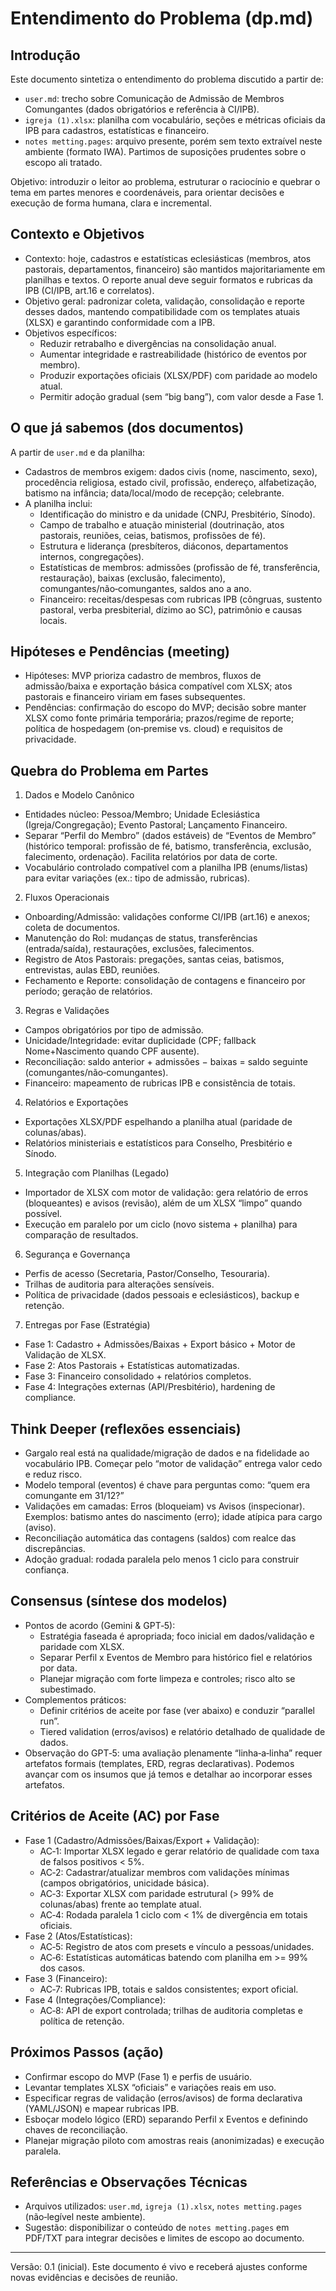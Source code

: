 # Entendimento do Problema (dp.md)

## Introdução
Este documento sintetiza o entendimento do problema discutido a partir de:
- `user.md`: trecho sobre Comunicação de Admissão de Membros Comungantes (dados obrigatórios e referência à CI/IPB).
- `igreja (1).xlsx`: planilha com vocabulário, seções e métricas oficiais da IPB para cadastros, estatísticas e financeiro.
- `notes metting.pages`: arquivo presente, porém sem texto extraível neste ambiente (formato IWA). Partimos de suposições prudentes sobre o escopo ali tratado.

Objetivo: introduzir o leitor ao problema, estruturar o raciocínio e quebrar o tema em partes menores e coordenáveis, para orientar decisões e execução de forma humana, clara e incremental.

## Contexto e Objetivos
- Contexto: hoje, cadastros e estatísticas eclesiásticas (membros, atos pastorais, departamentos, financeiro) são mantidos majoritariamente em planilhas e textos. O reporte anual deve seguir formatos e rubricas da IPB (CI/IPB, art.16 e correlatos).
- Objetivo geral: padronizar coleta, validação, consolidação e reporte desses dados, mantendo compatibilidade com os templates atuais (XLSX) e garantindo conformidade com a IPB.
- Objetivos específicos:
  - Reduzir retrabalho e divergências na consolidação anual.
  - Aumentar integridade e rastreabilidade (histórico de eventos por membro).
  - Produzir exportações oficiais (XLSX/PDF) com paridade ao modelo atual.
  - Permitir adoção gradual (sem “big bang”), com valor desde a Fase 1.

## O que já sabemos (dos documentos)
A partir de `user.md` e da planilha:
- Cadastros de membros exigem: dados civis (nome, nascimento, sexo), procedência religiosa, estado civil, profissão, endereço, alfabetização, batismo na infância; data/local/modo de recepção; celebrante.
- A planilha inclui:
  - Identificação do ministro e da unidade (CNPJ, Presbitério, Sínodo).
  - Campo de trabalho e atuação ministerial (doutrinação, atos pastorais, reuniões, ceias, batismos, profissões de fé).
  - Estrutura e liderança (presbíteros, diáconos, departamentos internos, congregações).
  - Estatísticas de membros: admissões (profissão de fé, transferência, restauração), baixas (exclusão, falecimento), comungantes/não‑comungantes, saldos ano a ano.
  - Financeiro: receitas/despesas com rubricas IPB (côngruas, sustento pastoral, verba presbiterial, dízimo ao SC), patrimônio e causas locais.

## Hipóteses e Pendências (meeting)
- Hipóteses: MVP prioriza cadastro de membros, fluxos de admissão/baixa e exportação básica compatível com XLSX; atos pastorais e financeiro viriam em fases subsequentes.
- Pendências: confirmação do escopo do MVP; decisão sobre manter XLSX como fonte primária temporária; prazos/regime de reporte; política de hospedagem (on‑premise vs. cloud) e requisitos de privacidade.

## Quebra do Problema em Partes
1) Dados e Modelo Canônico
- Entidades núcleo: Pessoa/Membro; Unidade Eclesiástica (Igreja/Congregação); Evento Pastoral; Lançamento Financeiro.
- Separar “Perfil do Membro” (dados estáveis) de “Eventos de Membro” (histórico temporal: profissão de fé, batismo, transferência, exclusão, falecimento, ordenação). Facilita relatórios por data de corte.
- Vocabulário controlado compatível com a planilha IPB (enums/listas) para evitar variações (ex.: tipo de admissão, rubricas).

2) Fluxos Operacionais
- Onboarding/Admissão: validações conforme CI/IPB (art.16) e anexos; coleta de documentos.
- Manutenção do Rol: mudanças de status, transferências (entrada/saída), restaurações, exclusões, falecimentos.
- Registro de Atos Pastorais: pregações, santas ceias, batismos, entrevistas, aulas EBD, reuniões.
- Fechamento e Reporte: consolidação de contagens e financeiro por período; geração de relatórios.

3) Regras e Validações
- Campos obrigatórios por tipo de admissão.
- Unicidade/Integridade: evitar duplicidade (CPF; fallback Nome+Nascimento quando CPF ausente).
- Reconciliação: saldo anterior + admissões − baixas = saldo seguinte (comungantes/não‑comungantes).
- Financeiro: mapeamento de rubricas IPB e consistência de totais.

4) Relatórios e Exportações
- Exportações XLSX/PDF espelhando a planilha atual (paridade de colunas/abas).
- Relatórios ministeriais e estatísticos para Conselho, Presbitério e Sínodo.

5) Integração com Planilhas (Legado)
- Importador de XLSX com motor de validação: gera relatório de erros (bloqueantes) e avisos (revisão), além de um XLSX “limpo” quando possível.
- Execução em paralelo por um ciclo (novo sistema + planilha) para comparação de resultados.

6) Segurança e Governança
- Perfis de acesso (Secretaria, Pastor/Conselho, Tesouraria).
- Trilhas de auditoria para alterações sensíveis.
- Política de privacidade (dados pessoais e eclesiásticos), backup e retenção.

7) Entregas por Fase (Estratégia)
- Fase 1: Cadastro + Admissões/Baixas + Export básico + Motor de Validação de XLSX.
- Fase 2: Atos Pastorais + Estatísticas automatizadas.
- Fase 3: Financeiro consolidado + relatórios completos.
- Fase 4: Integrações externas (API/Presbitério), hardening de compliance.

## Think Deeper (reflexões essenciais)
- Gargalo real está na qualidade/migração de dados e na fidelidade ao vocabulário IPB. Começar pelo “motor de validação” entrega valor cedo e reduz risco.
- Modelo temporal (eventos) é chave para perguntas como: “quem era comungante em 31/12?”
- Validações em camadas: Erros (bloqueiam) vs Avisos (inspecionar). Exemplos: batismo antes do nascimento (erro); idade atípica para cargo (aviso).
- Reconciliação automática das contagens (saldos) com realce das discrepâncias.
- Adoção gradual: rodada paralela pelo menos 1 ciclo para construir confiança.

## Consensus (síntese dos modelos)
- Pontos de acordo (Gemini & GPT‑5):
  - Estratégia faseada é apropriada; foco inicial em dados/validação e paridade com XLSX.
  - Separar Perfil x Eventos de Membro para histórico fiel e relatórios por data.
  - Planejar migração com forte limpeza e controles; risco alto se subestimado.
- Complementos práticos:
  - Definir critérios de aceite por fase (ver abaixo) e conduzir “parallel run”.
  - Tiered validation (erros/avisos) e relatório detalhado de qualidade de dados.
- Observação do GPT‑5: uma avaliação plenamente “linha‑a‑linha” requer artefatos formais (templates, ERD, regras declarativas). Podemos avançar com os insumos que já temos e detalhar ao incorporar esses artefatos.

## Critérios de Aceite (AC) por Fase
- Fase 1 (Cadastro/Admissões/Baixas/Export + Validação):
  - AC‑1: Importar XLSX legado e gerar relatório de qualidade com taxa de falsos positivos < 5%.
  - AC‑2: Cadastrar/atualizar membros com validações mínimas (campos obrigatórios, unicidade básica).
  - AC‑3: Exportar XLSX com paridade estrutural (> 99% de colunas/abas) frente ao template atual.
  - AC‑4: Rodada paralela 1 ciclo com < 1% de divergência em totais oficiais.
- Fase 2 (Atos/Estatísticas):
  - AC‑5: Registro de atos com presets e vínculo a pessoas/unidades.
  - AC‑6: Estatísticas automáticas batendo com planilha em >= 99% dos casos.
- Fase 3 (Financeiro):
  - AC‑7: Rubricas IPB, totais e saldos consistentes; export oficial.
- Fase 4 (Integrações/Compliance):
  - AC‑8: API de export controlada; trilhas de auditoria completas e política de retenção.

## Próximos Passos (ação)
- Confirmar escopo do MVP (Fase 1) e perfis de usuário.
- Levantar templates XLSX “oficiais” e variações reais em uso.
- Especificar regras de validação (erros/avisos) de forma declarativa (YAML/JSON) e mapear rubricas IPB.
- Esboçar modelo lógico (ERD) separando Perfil x Eventos e definindo chaves de reconciliação.
- Planejar migração piloto com amostras reais (anonimizadas) e execução paralela.

## Referências e Observações Técnicas
- Arquivos utilizados: `user.md`, `igreja (1).xlsx`, `notes metting.pages` (não‑legível neste ambiente).
- Sugestão: disponibilizar o conteúdo de `notes metting.pages` em PDF/TXT para integrar decisões e limites de escopo ao documento.

---
Versão: 0.1 (inicial). Este documento é vivo e receberá ajustes conforme novas evidências e decisões de reunião.
